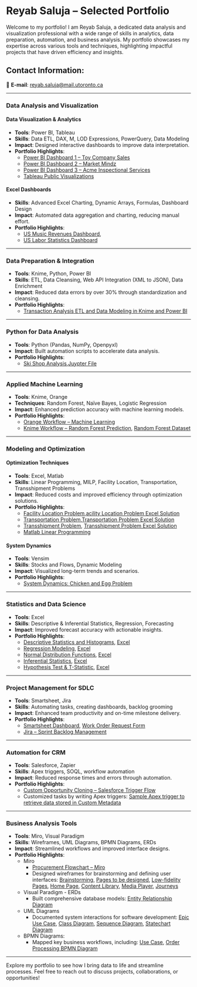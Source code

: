 # Reyab Saluja – Selected Portfolio

Welcome to my portfolio! I am Reyab Saluja, a dedicated data analysis and visualization professional with a wide range of skills in analytics, data preparation, automation, and business analysis. My portfolio showcases my expertise across various tools and techniques, highlighting impactful projects that have driven efficiency and insights.

## Contact Information:
📧 **E-mail**: [reyab.saluja@mail.utoronto.ca](mailto:reyab.saluja@mail.utoronto.ca)

---

### **Data Analysis and Visualization**
#### **Data Visualization & Analytics**
- **Tools**: Power BI, Tableau  
- **Skills**: Data ETL, DAX, M, LOD Expressions, PowerQuery, Data Modeling  
- **Impact**: Designed interactive dashboards to improve data interpretation.  
- **Portfolio Highlights**:  
  - [Power BI Dashboard 1 – Toy Company Sales](https://app.powerbi.com/view?r=eyJrIjoiMTk0NDMyNGUtYWI1OC00ZjQxLWE3YzMtNzZlZmUyNzhjZDYwIiwidCI6ImJkMjk4MTgxLWYwMTEtNDNmYy05NTNjLTdhY2E4ZGY1NTJhNCJ9)  
  - [Power BI Dashboard 2 – Market Mindz](https://app.powerbi.com/view?r=eyJrIjoiNmIwNTFiMGEtODliMS00NTdkLTkyNTItNGRmMmM3YWEwNTE5IiwidCI6ImJkMjk4MTgxLWYwMTEtNDNmYy05NTNjLTdhY2E4ZGY1NTJhNCJ9&pageName=ReportSection)  
  - [Power BI Dashboard 3 – Acme Inspectional Services](https://app.powerbi.com/view?r=eyJrIjoiM2Y0MDdkODQtM2JhNi00NWNlLTlhZTktOTI1NDkxZGIyZTk2IiwidCI6ImJkMjk4MTgxLWYwMTEtNDNmYy05NTNjLTdhY2E4ZGY1NTJhNCJ9)  
  - [Tableau Public Visualizations](https://public.tableau.com/app/profile/reyab.saluja/vizzes)

#### **Excel Dashboards**
- **Skills**: Advanced Excel Charting, Dynamic Arrays, Formulas, Dashboard Design  
- **Impact**: Automated data aggregation and charting, reducing manual effort.  
- **Portfolio Highlights**:  
  - [US Music Revenues Dashboard](https://onedrive.live.com/personal/fc9749ad90b11dba/_layouts/15/Doc.aspx?sourcedoc=%7B1c2c4bf3-ae24-45db-a7a0-65fb15e66329%7D&action=default&redeem=aHR0cHM6Ly8xZHJ2Lm1zL3gvYy9mYzk3NDlhZDkwYjExZGJhL0VmTkxMQndrcnR0RnA2QmwteFhtWXlrQllCRTlUc3A0UXQyX1lycE91ZEZLY3c_ZT1lak5oWmg&slrid=00000000-0000-0000-0000-000000000000&originalPath=aHR0cHM6Ly8xZHJ2Lm1zL3gvYy9mYzk3NDlhZDkwYjExZGJhL0VmTkxMQndrcnR0RnA2QmwteFhtWXlrQllCRTlUc3A0UXQyX1lycE91ZEZLY3c_cnRpbWU9VFFRNUdqNF8zVWc&CID=05610b0c-6118-43e3-856a-e4ad71666b2c&_SRM=0:G:53),
  - [US Labor Statistics Dashboard](https://onedrive.live.com/:x:/g/personal/FC9749AD90B11DBA/EdrTZuLhHmVIrk4TVjSnWWwBVFYFFcceQbyvJqvtENYuLA?resid=FC9749AD90B11DBA!se266d3da1ee14865ae4e135634a7596c&ithint=file%2Cxlsx&e=s1zV2d&migratedtospo=true&redeem=aHR0cHM6Ly8xZHJ2Lm1zL3gvYy9mYzk3NDlhZDkwYjExZGJhL0VkclRadUxoSG1WSXJrNFRWalNuV1d3QlZGWUZGY2NlUWJ5dkpxdnRFTll1TEE_ZT1zMXpWMmQ)  

---

### **Data Preparation & Integration**
- **Tools**: Knime, Python, Power BI  
- **Skills**: ETL, Data Cleansing, Web API Integration (XML to JSON), Data Enrichment  
- **Impact**: Reduced data errors by over 30% through standardization and cleansing.  
- **Portfolio Highlights**:  
  - [Transaction Analysis ETL and Data Modeling in Knime and Power BI](https://onedrive.live.com/?redeem=aHR0cHM6Ly8xZHJ2Lm1zL2IvYy9mYzk3NDlhZDkwYjExZGJhL0VmVDBUQlAxZW9CRHJuMFYyc3R0WVFFQjYxM0d6ZERmLUc2d1F1a0xPUWF0V3c%5FZT1DWnY0Tlk&cid=FC9749AD90B11DBA&id=FC9749AD90B11DBA%21s134cf4f47af54380ae7d15dacb6d6101&parId=FC9749AD90B11DBA%21402&o=OneUp)

---

### **Python for Data Analysis**
- **Tools**: Python (Pandas, NumPy, Openpyxl)  
- **Impact**: Built automation scripts to accelerate data analysis.  
- **Portfolio Highlights**:  
  - [Ski Shop Analysis](https://onedrive.live.com/?cid=FC9749AD90B11DBA&id=FC9749AD90B11DBA%21sf18e36f8ee7e4afab8f35174c6d1f4bc&parId=FC9749AD90B11DBA%21294&o=OneUp),[Juypter File](https://onedrive.live.com/?redeem=aHR0cHM6Ly8xZHJ2Lm1zL3UvYy9mYzk3NDlhZDkwYjExZGJhL0VXcHBfek1GU3N4Rmg5V0dFYXdmdDdJQlZHczN6S3NILWV0Z2xhTlJ0UEZqS0E%5FZT1YYUtDdno&cid=FC9749AD90B11DBA&id=FC9749AD90B11DBA%21s33ff696a4a0545cc87d58611ac1fb7b2&parId=FC9749AD90B11DBA%21294&o=OneUp)

---

### **Applied Machine Learning**
- **Tools**: Knime, Orange  
- **Techniques**: Random Forest, Naïve Bayes, Logistic Regression  
- **Impact**: Enhanced prediction accuracy with machine learning models.  
- **Portfolio Highlights**:  
  - [Orange Workflow – Machine Learning](https://onedrive.live.com/?redeem=aHR0cHM6Ly8xZHJ2Lm1zL2IvYy9mYzk3NDlhZDkwYjExZGJhL0VSbGtTTUJ1Q2pkQ3Z4MHo5elByOXJRQmtTSEoydXNLSkVJdUFRcFdCRDVFY0E%5FZT0wSG90cW4&cid=FC9749AD90B11DBA&id=FC9749AD90B11DBA%21sc04864190a6e4237bf1d33f733ebf6b4&parId=FC9749AD90B11DBA%21634&o=OneUp)  
  - [Knime Workflow – Random Forest Prediction](https://onedrive.live.com/?redeem=aHR0cHM6Ly8xZHJ2Lm1zL2IvYy9mYzk3NDlhZDkwYjExZGJhL0VaWnloVGJfSlp0RGwxWWZIUHhBLVg4Qk5YTFpWMGowZy13Ukw2amthYi0ydUE%5FZT0wSDdSRTE&cid=FC9749AD90B11DBA&id=FC9749AD90B11DBA%21s3685729625ff439b97561f1cfc40f97f&parId=FC9749AD90B11DBA%21409&o=OneUp), [Random Forest Dataset](https://onedrive.live.com/:x:/g/personal/FC9749AD90B11DBA/ESWvB3XVXNdPpRQj0V9YDyIBAJVAC-N7zD1sZFuLxyIbjQ?resid=FC9749AD90B11DBA!s7507af255cd54fd7a51423d15f580f22&ithint=file%2Cxlsx&e=OBrwbc&migratedtospo=true&redeem=aHR0cHM6Ly8xZHJ2Lm1zL3gvYy9mYzk3NDlhZDkwYjExZGJhL0VTV3ZCM1hWWE5kUHBSUWowVjlZRHlJQkFKVkFDLU43ekQxc1pGdUx4eUlialE_ZT1PQnJ3YmM)

---

### **Modeling and Optimization**
#### **Optimization Techniques**
- **Tools**: Excel, Matlab  
- **Skills**: Linear Programming, MILP, Facility Location, Transportation, Transshipment Problems  
- **Impact**: Reduced costs and improved efficiency through optimization solutions.  
- **Portfolio Highlights**:  
  - [Facility Location Problem](https://onedrive.live.com/?redeem=aHR0cHM6Ly8xZHJ2Lm1zL2IvYy9mYzk3NDlhZDkwYjExZGJhL0VVbmhmXzJCT2RwSXNlb0tZbkJBdGxNQkhIWmgtemZ5UlVFbkxCR2JZeU1hZlE%5FZT1iRG9YTHo&cid=FC9749AD90B11DBA&id=FC9749AD90B11DBA%21sfd7fe149398148dab1ea0a627040b653&parId=FC9749AD90B11DBA%21282&o=OneUp),[acility Location Problem Excel Solution](https://onedrive.live.com/:x:/g/personal/FC9749AD90B11DBA/EQ1eK6QaYs5AsumOhFcHp04B51jZPsXPOI6O-5NLS_f5EQ?resid=FC9749AD90B11DBA!sa42b5e0d621a40ceb2e98e845707a74e&ithint=file%2Cxlsx&e=GT0Dho&migratedtospo=true&redeem=aHR0cHM6Ly8xZHJ2Lm1zL3gvYy9mYzk3NDlhZDkwYjExZGJhL0VRMWVLNlFhWXM1QXN1bU9oRmNIcDA0QjUxalpQc1hQT0k2Ty01TkxTX2Y1RVE_ZT1HVDBEaG8)
  - [Transportation Problem](https://onedrive.live.com/?redeem=aHR0cHM6Ly8xZHJ2Lm1zL2IvYy9mYzk3NDlhZDkwYjExZGJhL0VlSndvLVZQVm5wQnBUbGtNdkNRel9NQkw5Y1NFcDBxWG5ydG1XbTdVQVlCSEE%5FZT10Qlg5Y25t&cid=FC9749AD90B11DBA&id=FC9749AD90B11DBA%21se5a370e2564f417aa5396432f090cff3&parId=FC9749AD90B11DBA%21286&o=OneUp),[Transportation Problem Excel Solution](https://onedrive.live.com/:x:/g/personal/FC9749AD90B11DBA/EWAQTCa68ylFnxedkggVL9oBifBGXcU7SoI6jZn2KeeMAQ?resid=FC9749AD90B11DBA!s264c1060f3ba45299f179d9208152fda&ithint=file%2Cxlsx&e=eZIq6I&migratedtospo=true&redeem=aHR0cHM6Ly8xZHJ2Lm1zL3gvYy9mYzk3NDlhZDkwYjExZGJhL0VXQVFUQ2E2OHlsRm54ZWRrZ2dWTDlvQmlmQkdYY1U3U29JNmpabjJLZWVNQVE_ZT1lWklxNkk)
  - [Transshipment Problem](https://onedrive.live.com/?redeem=aHR0cHM6Ly8xZHJ2Lm1zL2IvYy9mYzk3NDlhZDkwYjExZGJhL0ViVlFhWGRoZG50SHJKbC1WZUQ1bVBFQlJFY09KMlg2QmotRzI4QU96YlNCQ0E%5FZT1maWJsMXNjb20&cid=FC9749AD90B11DBA&id=FC9749AD90B11DBA%21s776950b57661477bac997e55e0f998f1&parId=FC9749AD90B11DBA%21288&o=OneUp), [Transshipment Problem Excel Solution](https://onedrive.live.com/:x:/g/personal/FC9749AD90B11DBA/EShCEfBc8XVOnMY1BaXJAuUBITzhiPmnOr3UmUuqDlVOUw?resid=FC9749AD90B11DBA!sf0114228f15c4e759cc63505a5c902e5&ithint=file%2Cxlsx&e=EkgNQlk.com&migratedtospo=true&redeem=aHR0cHM6Ly8xZHJ2Lm1zL3gvYy9mYzk3NDlhZDkwYjExZGJhL0VTaENFZkJjOFhWT25NWTFCYVhKQXVVQklUemhpUG1uT3IzVW1VdXFEbFZPVXc_ZT1Fa2dOUWxrLmNvbQ)
  - [Matlab Linear Programming](https://onedrive.live.com/?redeem=aHR0cHM6Ly8xZHJ2Lm1zL2IvYy9mYzk3NDlhZDkwYjExZGJhL0VRRUNrZmp3dnJoQ3BKT3V6eU5MSXZNQmxFbUhXUHpxMEczNkx5d2RIbnNWeHc%5FZT1BMGI3Znc&cid=FC9749AD90B11DBA&id=FC9749AD90B11DBA%21sf8910201bef042b8a493aecf234b22f3&parId=FC9749AD90B11DBA%21276&o=OneUp)

#### **System Dynamics**
- **Tools**: Vensim  
- **Skills**: Stocks and Flows, Dynamic Modeling  
- **Impact**: Visualized long-term trends and scenarios.  
- **Portfolio Highlights**:  
  - [System Dynamics: Chicken and Egg Problem](https://onedrive.live.com/?redeem=aHR0cHM6Ly8xZHJ2Lm1zL2IvYy9mYzk3NDlhZDkwYjExZGJhL0VaZEo1cHM3eXdWS2xJTVhUX0p3eW9BQjJmMlVnX2cySC1fLWtuUERmNE0ydmc%5FZT15VDBpN3M&cid=FC9749AD90B11DBA&id=FC9749AD90B11DBA%21s9be64997cb3b4a059483174ff270ca80&parId=FC9749AD90B11DBA%21296&o=OneUp)

---

### **Statistics and Data Science**
- **Tools**: Excel  
- **Skills**: Descriptive & Inferential Statistics, Regression, Forecasting  
- **Impact**: Improved forecast accuracy with actionable insights.  
- **Portfolio Highlights**:  
  - [Descriptive Statistics and Histograms](https://onedrive.live.com/?redeem=aHR0cHM6Ly8xZHJ2Lm1zL2IvYy9mYzk3NDlhZDkwYjExZGJhL0VUV0dRNzJUbVBaRWg5V25YMHVTNWlVQklWWC1PSExMcnItQllVR0JyNXlNX0E%5FZT1rRWFXeFg&cid=FC9749AD90B11DBA&id=FC9749AD90B11DBA%21sbd438635989344f687d5a75f4b92e625&parId=FC9749AD90B11DBA%21266&o=OneUp), [Excel](https://onedrive.live.com/:x:/g/personal/FC9749AD90B11DBA/ESBZcMn0hnNLmvrYM5arxwMB8jLB4fKHrASJAtjhCzC_Xw?resid=FC9749AD90B11DBA!sc970592086f44b739afad83396abc703&ithint=file%2Cxlsx&e=V41Vpt&migratedtospo=true&redeem=aHR0cHM6Ly8xZHJ2Lm1zL3gvYy9mYzk3NDlhZDkwYjExZGJhL0VTQlpjTW4waG5OTG12cllNNWFyeHdNQjhqTEI0ZktIckFTSkF0amhDekNfWHc_ZT1WNDFWcHQ)
  - [Regression Modeling](https://onedrive.live.com/?redeem=aHR0cHM6Ly8xZHJ2Lm1zL2IvYy9mYzk3NDlhZDkwYjExZGJhL0VVVVNoNmU2U3N4Tm5vZjBTdnhmcVA0QngxTGozLTh6ZE1yUWpIeVNVZ2ptMWc%5FZT14bWtqbTA&cid=FC9749AD90B11DBA&id=FC9749AD90B11DBA%21sa78712454aba4dcc9e87f44afc5fa8fe&parId=FC9749AD90B11DBA%21272&o=OneUp), [Excel](https://onedrive.live.com/:x:/g/personal/FC9749AD90B11DBA/EQHE0Z_SI6xBlVCwBUIMCtcBzc-eTx6rEtaXrzywZ9urRA?resid=FC9749AD90B11DBA!s9fd1c40123d241ac9550b005420c0ad7&ithint=file%2Cxlsx&e=gMMTqN&migratedtospo=true&redeem=aHR0cHM6Ly8xZHJ2Lm1zL3gvYy9mYzk3NDlhZDkwYjExZGJhL0VRSEUwWl9TSTZ4QmxWQ3dCVUlNQ3RjQnpjLWVUeDZyRXRhWHJ6eXdaOXVyUkE_ZT1nTU1UcU4)
  - [Normal Distribution Functions](https://onedrive.live.com/?redeem=aHR0cHM6Ly8xZHJ2Lm1zL2IvYy9mYzk3NDlhZDkwYjExZGJhL0VZbWlxTW1mUUQ5T20zYm8xUVFienpnQnJfaGMxUHVDdFFhazh2YTNuR1pxWHc%5FZT1nRk8wOFA&cid=FC9749AD90B11DBA&id=FC9749AD90B11DBA%21sc9a8a289409f4e3f9b76e8d5041bcf38&parId=FC9749AD90B11DBA%21268&o=OneUp), [Excel](https://onedrive.live.com/:x:/g/personal/FC9749AD90B11DBA/EYYQ9kpCAQlDpajG6-_ovawBSYGTiQ9zMpf4TQheyz6OTQ?resid=FC9749AD90B11DBA!s4af6108601424309a5a8c6ebefe8bdac&ithint=file%2Cxlsx&e=KqTr8X&migratedtospo=true&redeem=aHR0cHM6Ly8xZHJ2Lm1zL3gvYy9mYzk3NDlhZDkwYjExZGJhL0VZWVE5a3BDQVFsRHBhakc2LV9vdmF3QlNZR1RpUTl6TXBmNFRRaGV5ejZPVFE_ZT1LcVRyOFg)
  - [Inferential Statistics](https://onedrive.live.com/?redeem=aHR0cHM6Ly8xZHJ2Lm1zL2IvYy9mYzk3NDlhZDkwYjExZGJhL0VlMkRuNjU4Zm1KSHNLVkEtS0tSUUwwQlUtX0FfdTA0bUd5WXowa2lJeFN1SlE%5FZT0yU1hwYm8&cid=FC9749AD90B11DBA&id=FC9749AD90B11DBA%21sae9f83ed7e7c4762b0a540f8a29140bd&parId=FC9749AD90B11DBA%21269&o=OneUp), [Excel](https://onedrive.live.com/:x:/g/personal/FC9749AD90B11DBA/ESKEyyvlEmhGr_-RJq-2JQMBsWzdSrjqWEDYZcJIviUD9Q?resid=FC9749AD90B11DBA!s2bcb842212e54668afff9126afb62503&ithint=file%2Cxlsx&e=xbG4To&migratedtospo=true&redeem=aHR0cHM6Ly8xZHJ2Lm1zL3gvYy9mYzk3NDlhZDkwYjExZGJhL0VTS0V5eXZsRW1oR3JfLVJKcS0ySlFNQnNXemRTcmpxV0VEWVpjSkl2aVVEOVE_ZT14Ykc0VG8)
  - [Hypothesis Test & T-Statistic](https://onedrive.live.com/?redeem=aHR0cHM6Ly8xZHJ2Lm1zL2IvYy9mYzk3NDlhZDkwYjExZGJhL0VkRHotVWZ2dkdsRnJ1VWhxMF9CZDNNQkF4NEpBdDR5NjMyTF92UFFkQjRxZHc%5FZT1jOFZWR0k&cid=FC9749AD90B11DBA&id=FC9749AD90B11DBA%21s47f9f3d0bcef4569aee521ab4fc17773&parId=FC9749AD90B11DBA%21271&o=OneUp), [Excel](https://onedrive.live.com/:x:/g/personal/FC9749AD90B11DBA/ETwd1UoLRClMhkF7wZECVBwBP56hN3XDJ-0g9pfQ2CVIFA?resid=FC9749AD90B11DBA!s4ad51d3c440b4c2986417bc19102541c&ithint=file%2Cxlsx&e=8euY5a&migratedtospo=true&redeem=aHR0cHM6Ly8xZHJ2Lm1zL3gvYy9mYzk3NDlhZDkwYjExZGJhL0VUd2QxVW9MUkNsTWhrRjd3WkVDVkJ3QlA1NmhOM1hESi0wZzlwZlEyQ1ZJRkE_ZT04ZXVZNWE)

---

### **Project Management for SDLC**
- **Tools**: Smartsheet, Jira  
- **Skills**: Automating tasks, creating dashboards, backlog grooming  
- **Impact**: Enhanced team productivity and on-time milestone delivery.  
- **Portfolio Highlights**:  
  - [Smartsheet Dashboard](https://photos.onedrive.com/share/FC9749AD90B11DBA!s3444129e7a5b42eda414cddfeef92b71?cid=FC9749AD90B11DBA&resId=FC9749AD90B11DBA!s3444129e7a5b42eda414cddfeef92b71&ithint=photo&e=n9vFwm&migratedtospo=true&redeem=aHR0cHM6Ly8xZHJ2Lm1zL2kvYy9mYzk3NDlhZDkwYjExZGJhL0VaNFNSRFJiZXUxQ3BCVE4zLTc1SzNFQjhlTnF1YjlzUDFGLXhpZU9XNzVWM3c_ZT1uOXZGd20), [Work Order Request Form](https://photos.onedrive.com/share/FC9749AD90B11DBA!sb81e41fb3d26410da5f51401ffddba86?cid=FC9749AD90B11DBA&resId=FC9749AD90B11DBA!sb81e41fb3d26410da5f51401ffddba86&ithint=photo&e=cXhkvb&migratedtospo=true&redeem=aHR0cHM6Ly8xZHJ2Lm1zL2kvYy9mYzk3NDlhZDkwYjExZGJhL0VmdEJIcmdtUFExQnBmVVVBZl9kdW9ZQmdYbHRNN0VVcHUydVQ0dXRBRjNkaHc_ZT1jWGhrdmI) 
  - [Jira – Sprint Backlog Management](https://onedrive.live.com/?redeem=aHR0cHM6Ly8xZHJ2Lm1zL2IvYy9mYzk3NDlhZDkwYjExZGJhL0VTbmVRMkJjeC01SmtsX3h2eDIzMDNJQkRoRlZyaDVRVG9ob2t2NVFxX1Z4LUE%5FZT16elZwSUw&cid=FC9749AD90B11DBA&id=FC9749AD90B11DBA%21s6043de29c75c49ee925ff1bf1db7d372&parId=FC9749AD90B11DBA%21275&o=OneUp)

---

### **Automation for CRM**
- **Tools**: Salesforce, Zapier  
- **Skills**: Apex triggers, SOQL, workflow automation  
- **Impact**: Reduced response times and errors through automation.  
- **Portfolio Highlights**:  
  - [Custom Opportunity Cloning – Salesforce Trigger Flow](https://onedrive.live.com/?redeem=aHR0cHM6Ly8xZHJ2Lm1zL2IvYy9mYzk3NDlhZDkwYjExZGJhL0VYYUFVUUItcC1kQnY4cnM2OWZmdTZRQnQxaGxpX0UtaDlfYXJXenYzVUlMVmc%5FZT1LWmtnbWk&cid=FC9749AD90B11DBA&id=FC9749AD90B11DBA%21s00518076a77e41e7bfcaecebd7dfbba4&parId=FC9749AD90B11DBA%21s554da66f992541e19fcaa7cc2289986e&o=OneUp)  
  - Customized tasks by writing Apex triggers: [Sample Apex trigger to retrieve data stored in Custom Metadata](https://onedrive.live.com/?redeem=aHR0cHM6Ly8xZHJ2Lm1zL3QvYy9mYzk3NDlhZDkwYjExZGJhL0VWV09ZMVZBNmE5QXRJS0VUTUpjb3NJQkNDUkJWWndiWWNuR0hqQWd2WEp4NEE%5FZT1DV1B5RFJ0IEZhY3RvciBmcm9tIEN1c3RvbSBNZXRhZGF0YSAyMDI0IDEyIDI0&cid=FC9749AD90B11DBA&id=FC9749AD90B11DBA%21s55638e55e94040afb482844cc25ca2c2&parId=FC9749AD90B11DBA%21s58122d23acaf48419ff93a529888d3aa&o=OneUp)

---

### **Business Analysis Tools**
- **Tools**: Miro, Visual Paradigm  
- **Skills**: Wireframes, UML Diagrams, BPMN Diagrams, ERDs  
- **Impact**: Streamlined workflows and improved interface designs.  
- **Portfolio Highlights**:  
  - Miro
      - [Procurement Flowchart – Miro](https://photos.onedrive.com/share/FC9749AD90B11DBA!sac863742ea1c4909aa6d7a8fe7b2f6c7?cid=FC9749AD90B11DBA&resId=FC9749AD90B11DBA!sac863742ea1c4909aa6d7a8fe7b2f6c7&ithint=photo&e=ADhznJ&migratedtospo=true&redeem=aHR0cHM6Ly8xZHJ2Lm1zL2kvYy9mYzk3NDlhZDkwYjExZGJhL0VVSTNocXdjNmdsSnFtMTZqLWV5OXNjQmVDOFN4TEkwckZXbVVMeUVyTjlTSVE_ZT1BRGh6bko)  
      - Designed wireframes for brainstorming and defining user interfaces: [Brainstorming](https://photos.onedrive.com/share/FC9749AD90B11DBA!sd89c58a233df419aba3581e36b1279f7?cid=FC9749AD90B11DBA&resId=FC9749AD90B11DBA!sd89c58a233df419aba3581e36b1279f7&ithint=photo&e=eZ71kw&migratedtospo=true&redeem=aHR0cHM6Ly8xZHJ2Lm1zL2kvYy9mYzk3NDlhZDkwYjExZGJhL0VhSlluTmpmTTVwQnVqV0I0MnNTZWZjQkxOOTVmQ1VuWmd5UzF4UUJBMGdiTHc_ZT1lWjcxa3c), [Pages to be designed](https://photos.onedrive.com/share/FC9749AD90B11DBA!s86581e521f1847058460b4dd8985e9b7?cid=FC9749AD90B11DBA&resId=FC9749AD90B11DBA!s86581e521f1847058460b4dd8985e9b7&ithint=photo&e=tiCMvg&migratedtospo=true&redeem=aHR0cHM6Ly8xZHJ2Lm1zL2kvYy9mYzk3NDlhZDkwYjExZGJhL0VWSWVXSVlZSHdWSGhHQzAzWW1GNmJjQl9jSWZ5Z0JCSDQtQi11S1FsTHZhZWc_ZT10aUNNdmc), [Low-fidelity Pages](https://photos.onedrive.com/share/FC9749AD90B11DBA!sdee27bada871469ba0a4d0101c239f0a?cid=FC9749AD90B11DBA&resId=FC9749AD90B11DBA!sdee27bada871469ba0a4d0101c239f0a&ithint=photo&e=GmZB5c&migratedtospo=true&redeem=aHR0cHM6Ly8xZHJ2Lm1zL2kvYy9mYzk3NDlhZDkwYjExZGJhL0VhMTc0dDV4cUp0R29LVFFFQndqbndvQi1ndUQ3RTRBSWxCM195ZGxKaUd2MVE_ZT1HbVpCNWM), [Home Page](https://photos.onedrive.com/share/FC9749AD90B11DBA!s78619c9b08a74a9c94514da5b8c05775?cid=FC9749AD90B11DBA&resId=FC9749AD90B11DBA!s78619c9b08a74a9c94514da5b8c05775&ithint=photo&e=30dRx8&migratedtospo=true&redeem=aHR0cHM6Ly8xZHJ2Lm1zL2kvYy9mYzk3NDlhZDkwYjExZGJhL0VadWNZWGluQ0p4S2xGRk5wYmpBVjNVQlU3MDRMSlRFdXBIQ1Z0dDlsQUQxS1E_ZT0zMGRSeDg), [Content Library](https://photos.onedrive.com/share/FC9749AD90B11DBA!sb060af69d78d4fcaba8a68b6e5368b8c?cid=FC9749AD90B11DBA&resId=FC9749AD90B11DBA!sb060af69d78d4fcaba8a68b6e5368b8c&ithint=photo&e=MZsrVs&migratedtospo=true&redeem=aHR0cHM6Ly8xZHJ2Lm1zL2kvYy9mYzk3NDlhZDkwYjExZGJhL0VXbXZZTENOMThwUHVvcG90dVUyaTR3Qmg4VkFCeEc5VnhaRnIxT1R3V21OblE_ZT1NWnNyVnM), [Media Player](https://photos.onedrive.com/share/FC9749AD90B11DBA!sed44cae530b04fa78134310f71e669f2?cid=FC9749AD90B11DBA&resId=FC9749AD90B11DBA!sed44cae530b04fa78134310f71e669f2&ithint=photo&e=stEZnV&migratedtospo=true&redeem=aHR0cHM6Ly8xZHJ2Lm1zL2kvYy9mYzk3NDlhZDkwYjExZGJhL0VlWEtSTzJ3TUtkUGdUUXhEM0htYWZJQmM4OUNHdFpLU21Ld3didWhBM3ViZFE_ZT1zdEVablY), [Journeys](https://photos.onedrive.com/share/FC9749AD90B11DBA!s3149b5390dc54d499b5cbda89fefb1ea?cid=FC9749AD90B11DBA&resId=FC9749AD90B11DBA!s3149b5390dc54d499b5cbda89fefb1ea&ithint=photo&e=hgFrvH&migratedtospo=true&redeem=aHR0cHM6Ly8xZHJ2Lm1zL2kvYy9mYzk3NDlhZDkwYjExZGJhL0VUbTFTVEhGRFVsTm0xeTlxSl92c2VvQjZJbDNMeUNNanJzNmVVcjNiUktMUXc_ZT1oZ0Zydkg)
  - Visual Paradigm - ERDs
      - Built comprehensive database models: [Entity Relationship Diagram](https://onedrive.live.com/:p:/g/personal/FC9749AD90B11DBA/EYTzz_aBhOFAqxlbbeNGkq8B8cDi3DAB1A7SwYr69jcWeg?resid=FC9749AD90B11DBA!sf6cff384848140e1ab195b6de34692af&ithint=file%2Cpptx&e=VSgmCg&migratedtospo=true&redeem=aHR0cHM6Ly8xZHJ2Lm1zL3AvYy9mYzk3NDlhZDkwYjExZGJhL0VZVHp6X2FCaE9GQXF4bGJiZU5Ha3E4QjhjRGkzREFCMUE3U3dZcjY5amNXZWc_ZT1WU2dtQ2c)
  - UML Diagrams
      - Documented system interactions for software development: [Epic Use Case](https://onedrive.live.com/?redeem=aHR0cHM6Ly8xZHJ2Lm1zL2IvYy9mYzk3NDlhZDkwYjExZGJhL0Vib2RzWkN0U1pjZ2dQeHhBUUFBQUFBQm0xbDZfNHU2VHBDMWs5cS11MGlnSWc%5FZT1tZlRoTTc&cid=FC9749AD90B11DBA&id=FC9749AD90B11DBA%21369&parId=FC9749AD90B11DBA%21298&o=OneUp), [Class Diagram](https://onedrive.live.com/?redeem=aHR0cHM6Ly8xZHJ2Lm1zL2IvYy9mYzk3NDlhZDkwYjExZGJhL0Vib2RzWkN0U1pjZ2dQeHdBUUFBQUFBQlBDTmlXVW4xcWxYdGpkYlpxYVRoOVE%5FZT1vVmduUTY&cid=FC9749AD90B11DBA&id=FC9749AD90B11DBA%21368&parId=FC9749AD90B11DBA%21298&o=OneUp), [Sequence Diagram](https://onedrive.live.com/?redeem=aHR0cHM6Ly8xZHJ2Lm1zL2IvYy9mYzk3NDlhZDkwYjExZGJhL0Vib2RzWkN0U1pjZ2dQeHpBUUFBQUFBQkhFVC12bHpub0N1ZmdFeVM5WVIzV0E%5FZT1GM1ZEenM&cid=FC9749AD90B11DBA&id=FC9749AD90B11DBA%21371&parId=FC9749AD90B11DBA%21298&o=OneUp), [Statechart Diagram](https://onedrive.live.com/?redeem=aHR0cHM6Ly8xZHJ2Lm1zL2IvYy9mYzk3NDlhZDkwYjExZGJhL0Vib2RzWkN0U1pjZ2dQeDFBUUFBQUFBQlVWT24xVFBUQmYyc2M5OFJxSWx2UFE%5FZT1KM0R3enc&cid=FC9749AD90B11DBA&id=FC9749AD90B11DBA%21373&parId=FC9749AD90B11DBA%21298&o=OneUp)
  - BPMN  Diagrams:
      - Mapped key business workflows, including: [Use Case](https://onedrive.live.com/?redeem=aHR0cHM6Ly8xZHJ2Lm1zL2IvYy9mYzk3NDlhZDkwYjExZGJhL0VaaGVfQXlBYXdCTmc0dEhId1g2T2xNQnlSMktRR2hDU3JrdGhpckZ0UDhaVXc%5FZT1ITm9lekU&cid=FC9749AD90B11DBA&id=FC9749AD90B11DBA%21s0cfc5e986b804d00838b471f05fa3a53&parId=FC9749AD90B11DBA%21250&o=OneUp), [Order Processing BPMN Diagram](https://onedrive.live.com/?redeem=aHR0cHM6Ly8xZHJ2Lm1zL3UvYy9mYzk3NDlhZDkwYjExZGJhL0Vib2RzWkN0U1pjZ2dQd0pBUUFBQUFBQjZqd2FCRW5XRHpJd01VN3RteHczbHc%5FZT1nZjlXYVQ&cid=FC9749AD90B11DBA&id=FC9749AD90B11DBA%21265&parId=FC9749AD90B11DBA%21250&o=OneUp)

---

Explore my portfolio to see how I bring data to life and streamline processes. Feel free to reach out to discuss projects, collaborations, or opportunities!
